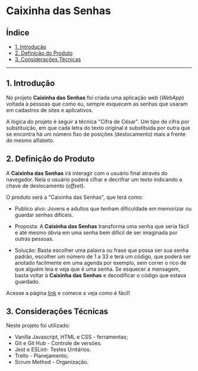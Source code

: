 # Caixinha das Senhas

## Índice
 
* [1. Introdução](#1-Introdução)
* [2. Definição do Produto](#2-definição-do-produto)
* [3. Considerações Técnicas](#3-considerações-técnicas)

***

## 1. Introdução

No projeto **Caixinha das Senhas** foi criada uma  aplicação web (_WebApp_) voltada à pessoas que como eu, sempre esquecem as senhas que usaram em cadastros de sites e aplicativos.

A lógica do projeto é seguir a técnica "Cifra de César".
Um tipo de cifra por substituição, em que cada letra do texto original é
substituida por outra que se encontra há um número fixo de posições
(deslocamento) mais a frente do mesmo alfabeto.


## 2. Definição do Produto
A **Caixinha das Senhas** irá
interagir com o usuário final através do navegador. Nela o usuário poderá cifrar e decrifrar um texto
indicando a chave de deslocamento (_offset_).

O produto será a "Caixinha das Senhas", que terá como:

* Publico alvo: Jovens e adultos que tenham dificuldade em memorizar ou guardar senhas difíceis.

* Proposta: A **Caixinha das Senhas** transforma uma senha que seria fácil e até mesmo óbvia em uma senha bem dificil de ser imaginada por outras pessoas.

* Solução: Basta escolher uma palavra ou frase que possa ser sua senha padrão, escolher um número de 1 a 33 e terá um código, que poderá ser anotado facilmente em uma agenda por exemplo, sem correr o rico de que alguém leia e veja que é uma senha. Se esquecer a mensagem, basta voltar à **Caixinha das Senhas** e decodificar o código que estava guardado.  

Acesse a página [link](https://daianevieira07.github.io/SAP004-cipher/src/) e comece a veja como é fácil!



## 3. Considerações Técnicas

Neste projeto foi utilizado:

* Vanilla Javascript, HTML e CSS - ferramentas;
* Git e Git Hub - Controle de versões.
* Jest e ESLint- Testes Unitários.
* Trello - Planejamento;
* Scrum Method - Organização.

